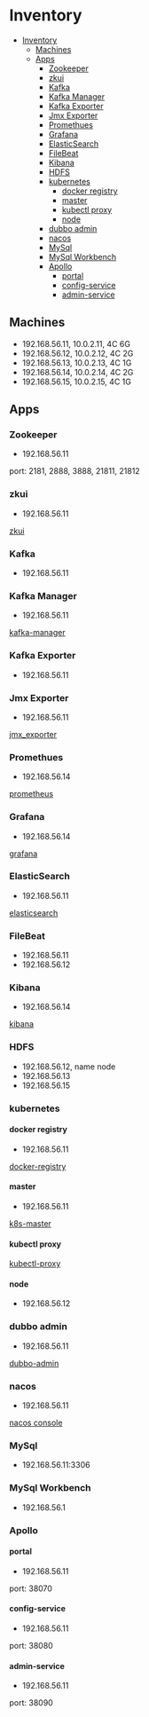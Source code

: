 # Inventory

- [Inventory](#inventory)
  - [Machines](#machines)
  - [Apps](#apps)
    - [Zookeeper](#zookeeper)
    - [zkui](#zkui)
    - [Kafka](#kafka)
    - [Kafka Manager](#kafka-manager)
    - [Kafka Exporter](#kafka-exporter)
    - [Jmx Exporter](#jmx-exporter)
    - [Promethues](#promethues)
    - [Grafana](#grafana)
    - [ElasticSearch](#elasticsearch)
    - [FileBeat](#filebeat)
    - [Kibana](#kibana)
    - [HDFS](#hdfs)
    - [kubernetes](#kubernetes)
      - [docker registry](#docker-registry)
      - [master](#master)
      - [kubectl proxy](#kubectl-proxy)
      - [node](#node)
    - [dubbo admin](#dubbo-admin)
    - [nacos](#nacos)
    - [MySql](#mysql)
    - [MySql Workbench](#mysql-workbench)
    - [Apollo](#apollo)
      - [portal](#portal)
      - [config-service](#config-service)
      - [admin-service](#admin-service)

## Machines

- 192.168.56.11, 10.0.2.11, 4C 6G
- 192.168.56.12, 10.0.2.12, 4C 2G
- 192.168.56.13, 10.0.2.13, 4C 1G
- 192.168.56.14, 10.0.2.14, 4C 2G
- 192.168.56.15, 10.0.2.15, 4C 1G

## Apps

### Zookeeper

- 192.168.56.11

port: 2181, 2888, 3888, 21811, 21812

### zkui

- 192.168.56.11

[zkui](http://192.168.56.11:9090)

### Kafka

- 192.168.56.11

### Kafka Manager

- 192.168.56.11

[kafka-manager](http://192.168.56.11:9000/)

### Kafka Exporter

- 192.168.56.11

### Jmx Exporter

- 192.168.56.11

[jmx_exporter](http://192.168.56.11:9000/)

### Promethues

- 192.168.56.14

[prometheus](http://192.168.56.14:9090/graph)

### Grafana

- 192.168.56.14

[grafana](http://192.168.56.15:3000)

### ElasticSearch

- 192.168.56.11

[elasticsearch](http://192.168.56.11:9200/)

### FileBeat

- 192.168.56.11
- 192.168.56.12

### Kibana

- 192.168.56.14

[kibana](http://192.168.56.14:5601/)

### HDFS

- 192.168.56.12, name node
- 192.168.56.13
- 192.168.56.15

### kubernetes

#### docker registry

- 192.168.56.11

[docker-registry](http://192.168.56.11:15000/)

#### master

- 192.168.56.11

[k8s-master](https://10.0.2.11:6443)

#### kubectl proxy

[kubectl-proxy](http://192.168.56.11:8001/)

#### node

- 192.168.56.12

### dubbo admin

- 192.168.56.11

[dubbo-admin](http://192.168.56.11:20881)

### nacos

- 192.168.56.11

[nacos console](http://192.168.56.11:8848/nacos/index.html)

### MySql

- 192.168.56.11:3306

### MySql Workbench

- 192.168.56.1

### Apollo

#### portal

- 192.168.56.11

port: 38070

#### config-service

- 192.168.56.11

port: 38080

#### admin-service

- 192.168.56.11

port: 38090
